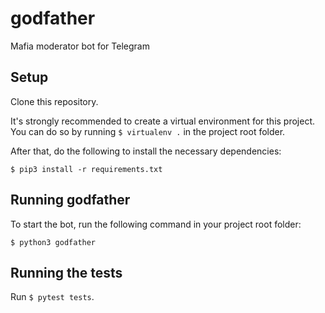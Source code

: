 # godfather
Mafia moderator bot for Telegram

## Setup
Clone this repository.

It's strongly recommended to create a virtual environment for this project.
You can do so by running `$ virtualenv .` in the project root folder.

After that, do the following to install the necessary dependencies:

`
$ pip3 install -r requirements.txt
`

## Running godfather
To start the bot, run the following command in your project root folder:

`
$ python3 godfather
`

## Running the tests
Run `$ pytest tests`.